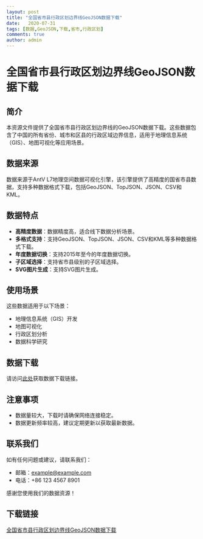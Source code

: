 ```yaml
---
layout: post
title: "全国省市县行政区划边界线GeoJSON数据下载"
date:   2020-07-31
tags: [数据,GeoJSON,下载,省市,行政区划]
comments: true
author: admin
---
```

# 全国省市县行政区划边界线GeoJSON数据下载

## 简介

本资源文件提供了全国省市县行政区划边界线的GeoJSON数据下载。这些数据包含了中国的所有省份、城市和区县的行政区域边界信息，适用于地理信息系统（GIS）、地图可视化等应用场景。

## 数据来源

数据来源于AntV L7地理空间数据可视化引擎，该引擎提供了高精度的国省市县数据，支持多种数据格式下载，包括GeoJSON、TopJSON、JSON、CSV和KML。

## 数据特点

- **高精度数据**：数据精度高，适合线下数据分析场景。
- **多格式支持**：支持GeoJSON、TopJSON、JSON、CSV和KML等多种数据格式下载。
- **年度数据切换**：支持2015年至今的年度数据切换。
- **子区域选择**：支持省市县级别的子区域选择。
- **SVG图片生成**：支持SVG图片生成。

## 使用场景

这些数据适用于以下场景：

- 地理信息系统（GIS）开发
- 地图可视化
- 行政区划分析
- 数据科学研究

## 数据下载

请访问[此处](https://blog.csdn.net/qq_29808089/article/details/129488141)获取数据下载链接。

## 注意事项

- 数据量较大，下载时请确保网络连接稳定。
- 数据更新频率较高，建议定期更新以获取最新数据。

## 联系我们

如有任何问题或建议，请联系我们：

- 邮箱：example@example.com
- 电话：+86 123 4567 8901

感谢您使用我们的数据资源！

## 下载链接

[全国省市县行政区划边界线GeoJSON数据下载](https://pan.quark.cn/s/a99ec325c94b)